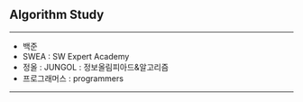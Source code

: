 ## Algorithm Study
---

- 백준
- SWEA : SW Expert Academy
- 정올 : JUNGOL : 정보올림피아드&알고리즘
- 프로그래머스 : programmers
--- 
